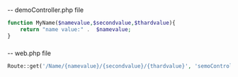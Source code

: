 ###
-- demoController.php file
```php 
function MyName($namevalue,$secondvalue,$thardvalue){
	return "name value:" .  $namevalue; 
}

```


###
-- web.php file
```php
Route::get('/Name/{namevalue}/{secondvalue}/{thardvalue}', 'semoController@MyName');
```

